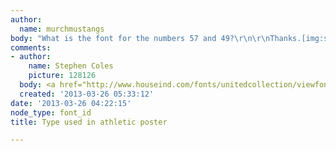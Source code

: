 ```yaml
---
author:
  name: murchmustangs
body: "What is the font for the numbers 57 and 49?\r\n\r\nThanks.[img:sites/default/files/old-images/524952_10151519524861600_67971359_n_6327.jpg]"
comments:
- author:
    name: Stephen Coles
    picture: 128126
  body: <a href="http://www.houseind.com/fonts/unitedcollection/viewfonts">United</a>
  created: '2013-03-26 05:33:12'
date: '2013-03-26 04:22:15'
node_type: font_id
title: Type used in athletic poster

---
```

